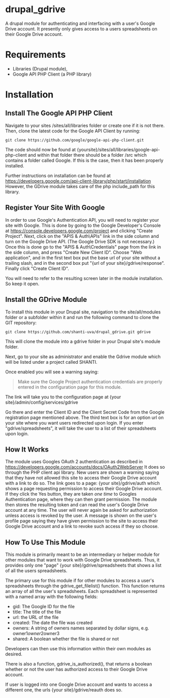 drupal_gdrive
=============

A drupal module for authenticating and interfacing with a user's Google Drive account. It presently only gives access to a users spreadsheets on their Google Drive account.

# Requirements

* Libraries (Drupal module), 
* Google API PHP Client (a PHP library)

# Installation

## Install The Google API PHP Client

Navigate to your sites /sites/all/libraries folder or create one if it is not there. Then, clone the latest code for the Google API Client by running:

```
git clone https://github.com/google/google-api-php-client.git
```
The code should now be found at {yoursite}/sites/all/libraries/google-api-php-client and within that folder there should be a folder /src which contains a folder called Google. If this is the case, then it has been properly installed.

Further instructions on installation can be found at https://developers.google.com/api-client-library/php/start/installation However, the GDrive module takes care of the php include_path for this library.

## Register Your Site With Google

In order to use Google's Authentication API, you will need to register your site with Google. This is done by going to the Google Developer's Console at https://console.developers.google.com/project and clicking "Create Project". Next, click on the "APIS & Auth\APIs" link in the side column and turn on the Google Drive API. (The Google Drive SDK is not necessary.) Once this is done go to the "APIS & Auth\Credentials" page from the link in the side column, and press "Create New Client ID". Choose "Web application", and in the first text box put the base url of your site without a trailing slash, and in the second box put "{url of your site}/gdrive/response". Finally click "Create Client ID".

You will need to refer to the resulting screen later in the module installation. So keep it open.

## Install the GDrive Module

To install this module in your Drupal site, navigation to the site/all/modules folder or a subfolder within it and run the following command to clone the GIT repository:

```
git clone https://github.com/shanti-uva/drupal_gdrive.git gdrive
```

This will clone the module into a gdrive folder in your Drupal site's module folder.

Next, go to your site as administrator and enable the Gdrive module which will be listed under a project called SHANTI.

Once enabled you will see a warning saying:

> Make sure the Google Project authentication credentials are properly entered in the configuration page for this module.

The link will take you to the configuration page at {your site}/admin/config/services/gdrive

Go there and enter the Client ID and the Client Secret Code from the Google registration page mentioned above. The third text box is for an option url on your site where you want users redirected upon login. If you enter "gdrive/spreadsheets", it will take the user to a list of their spreadsheets upon login.

## How It Works

The module uses Googles OAuth 2 authentication as described in https://developers.google.com/accounts/docs/OAuth2WebServer It does so through the PHP client api library. New users are shown a warning saying that they have not allowed this site to access their Google Drive account with a link to do so. The link goes to a page: {your site}/gdrive/auth which shows a page requesting permission to access their Google Drive account. If they click the Yes button, they are taken *one time* to Googles Authentication page, where they can then grant permission. The module then stores the resulting token and can read the user's Google Drive account at any time. The user will never again be asked for authorization unless access is revoked by the user. A message is shown on the user's profile page saying they have given permission to the site to access their Google Drive account and a link to revoke such access if they so choose.

## How To Use This Module
This module is primarily meant to be an intermediary or helper module for other modules that want to work with Google Drive spreadsheets. Thus, it provides only one "page" {your site}/gdrive/spreadsheets that shows a list of all the users spreadsheets.

The primary use for this module if for other modules to access a user's spreadsheets through the gdrive_get_filelist() function. This function returns an array of all the user's spreadsheets. Each spreadsheet is represented with a named array with the following fields:

* gid: The Google ID for the file
* title: The title of the file
* url: the URL of the file
* created: The date the file was created
* owners: A string of owners names separated by dollar signs, e.g. owner1$owner2$owner3
* shared: A boolean whether the file is shared or not

Developers can then use this information within their own modules as desired.

There is also a function, gdrive_is_authorized(), that returns a boolean whether or not the user has authorized access to their Google Drive account.

If user is logged into one Google Drive account and wants to access a different one, the urls {your site}/gdrive/reauth does so.



